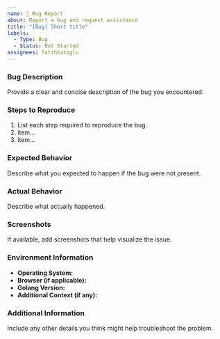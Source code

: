 ```yaml
---
name: 🐛 Bug Report
about: Report a bug and request assistance
title: "[Bug] Short title"
labels: 
  - Type: Bug
  - Status: Not Started
assignees: fatihtatoglu
---
```


### Bug Description

Provide a clear and concise description of the bug you encountered.

### Steps to Reproduce

1. List each step required to reproduce the bug.
2. item...
3. item...

### Expected Behavior

Describe what you expected to happen if the bug were not present.

### Actual Behavior

Describe what actually happened.

### Screenshots

If available, add screenshots that help visualize the issue.

### Environment Information

- **Operating System:**
- **Browser (if applicable):**
- **Golang Version:**
- **Additional Context (if any):**

### Additional Information

Include any other details you think might help troubleshoot the problem.
